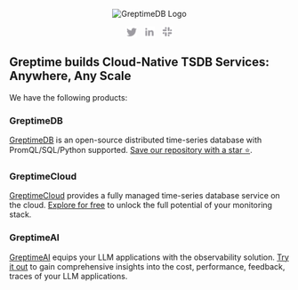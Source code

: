 <p align="center">
  <picture>
    <source media="(prefers-color-scheme: light)" srcset="/img/logo/text-padding-tined.svg">
    <source media="(prefers-color-scheme: dark)" srcset="/img/logo/text-padding-tined-dark.svg">
    <img alt="GreptimeDB Logo" src="/img/logo/logo-text-padding.svg" width="400px">
  </picture>
</p>

<p align="center">
    <a href="https://twitter.com/greptime"><img height="20px" src="/img/social/Twitter.svg" alt="Twitter"></a>
    &nbsp;
    <a href="https://www.linkedin.com/company/greptime/"><img height=20px src="/img/social/Linkedin.svg" alt="Linkedin"></a>
    &nbsp;
    <a href="https://www.greptime.com/slack"><img height="20px" src="/img/social/Slack.svg" alt="Slack"></a>
</p>

## Greptime builds Cloud-Native TSDB Services: Anywhere, Any Scale

We have the following products:

### GreptimeDB

[GreptimeDB](https://github.com/GreptimeTeam/greptimedb) is an open-source distributed time-series database with PromQL/SQL/Python supported. [Save our repository with a star ⭐️](https://docs.github.com/en/get-started/exploring-projects-on-github/saving-repositories-with-stars).

### GreptimeCloud

[GreptimeCloud](https://greptime.com/product/cloud) provides a fully managed time-series database service on the cloud. [Explore for free](https://console.greptime.cloud/) to unlock the full potential of your monitoring stack.

### GreptimeAI

[GreptimeAI](https://greptime.com/product/ai) equips your LLM applications with the observability solution. [Try it out](https://console.greptime.cloud/ai) to gain comprehensive insights into the cost, performance, feedback, traces of your LLM applications.
